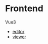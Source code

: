 # Frontend

Vue3

- [editor](https://www.tldraw.com/r/w3scH80yGZKb6ockKIifo?d=v10.37.1921.971.page)
- [viewer](https://www.tldraw.com/ro/N0JWYU4NJBf3yq4Sck_w5?d=v10.37.1921.971.page)
